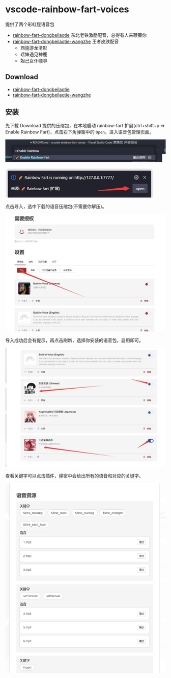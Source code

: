 # vscode-rainbow-fart-voices

提供了两个彩虹屁语音包

- [rainbow-fart-dongbeilaotie](https://github.com/lxfriday/vscode-rainbow-fart-voices/tree/master/rainbow-fart-dongbeilaotie) 东北老铁激励配音，总得有人来鞭策你
- [rainbow-fart-dongbeilaotie-wangzhe](https://github.com/lxfriday/vscode-rainbow-fart-voices/tree/master/rainbow-fart-dongbeilaotie) 王者皮肤配音
  - 西施游龙清影
  - 瑶妹遇见神鹿
  - 妲己女仆咖啡

## Download

- [rainbow-fart-dongbeilaotie](https://github.com/lxfriday/vscode-rainbow-fart-voices/raw/master/release/rainbow-fart-dongbeilaotie.zip)
- [rainbow-fart-dongbeilaotie-wangzhe](https://github.com/lxfriday/vscode-rainbow-fart-voices/raw/master/release/rainbow-fart-dongbeilaotie-wangzhe.zip)

## 安装

先下载 Download 提供的压缩包，在本地启动 rainbow-fart 扩展(ctrl+shift+p => Enable Rainbow Fart)，点击右下角弹窗中的 `Open`，进入语音包管理页面。

![](./imgs/1.jpg)

![](./imgs/2.jpg)

点击导入，选中下载的语音压缩包(不需要你解压)。

![](./imgs/3.jpg)

导入成功后会有提示，再点击刷新，选择你安装的语音包，启用即可。

![](./imgs/5.jpg)

查看关键字可以点击插件，弹窗中会给出所有的语音和对应的关键字。

![](./imgs/6.jpg)
